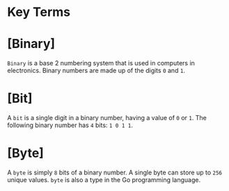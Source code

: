 # Key Terms

# [Binary]
`Binary` is a base 2 numbering system that is used in computers in electronics. 
Binary numbers are made up of the digits `0` and `1`.

# [Bit]
A `bit` is a single digit in a binary number, having a value of `0` or `1`. 
The following binary number has `4` bits: `1 0 1 1`.

# [Byte]
A `byte` is simply `8` bits of a binary number. A single byte can store up to `256` 
unique values. `byte` is also a type in the Go programming language.